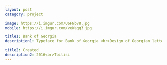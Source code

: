 ```yaml
---
layout: post
category: project

image: https://i.imgur.com/U6FNbv8.jpg
mobile: https://i.imgur.com/veWaqq3.jpg

title1: Bank of Georgia
description1: Typeface for Bank of Georgia <br>Design of Georgian letters

title2: Created
description2: 2016<br>Tbilisi
---
```

